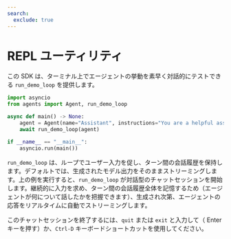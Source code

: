 ```yaml
---
search:
  exclude: true
---
```

# REPL ユーティリティ

この SDK は、ターミナル上でエージェントの挙動を素早く対話的にテストできる `run_demo_loop` を提供します。


```python
import asyncio
from agents import Agent, run_demo_loop

async def main() -> None:
    agent = Agent(name="Assistant", instructions="You are a helpful assistant.")
    await run_demo_loop(agent)

if __name__ == "__main__":
    asyncio.run(main())
```

`run_demo_loop` は、ループでユーザー入力を促し、ターン間の会話履歴を保持します。デフォルトでは、生成されたモデル出力をそのままストリーミングします。上の例を実行すると、`run_demo_loop` が対話型のチャットセッションを開始します。継続的に入力を求め、ターン間の会話履歴全体を記憶するため（エージェントが何について話したかを把握できます）、生成され次第、エージェントの応答をリアルタイムに自動でストリーミングします。

このチャットセッションを終了するには、`quit` または `exit` と入力して（ Enter キーを押す）か、`Ctrl-D` キーボードショートカットを使用してください。